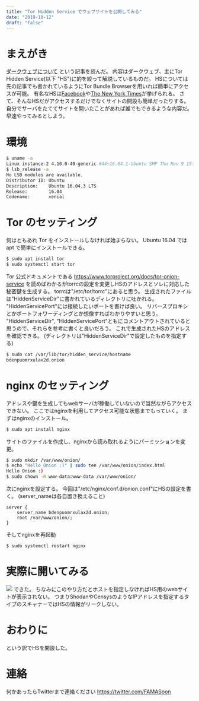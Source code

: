 ```yaml
---
title: "Tor Hidden Service でウェブサイトを公開してみる"
date: "2019-10-12"
draft: "false"
---
```


# まえがき
[ダークウェブについて](http://sh1ttykids.hateblo.jp/entry/2017/11/19/110026)
という記事を読んだ。
内容はダークウェブ、主にTor Hidden Service(以下 "HS")に的を絞って解説しているものだ。
HSについては先の記事でも書かれているようにTor Bundle Browserを用いれば簡単にアクセスが可能。
有名なHSは[Facebook](https://facebookcorewwwi.onion)や[The New York Times](https://www.nytimes3xbfgragh.onion)が挙げられる。
さて、そんなHSだがアクセスするだけでなくサイトの開設も簡単だったりする。
自分でサーバをたててサイトを開いたことがあれば誰でもできるような内容だ。
早速やってみるとしよう。

# 環境

```bash
$ uname -a
Linux instance-2 4.10.0-40-generic #44~16.04.1-Ubuntu SMP Thu Nov 9 15:37:44 UTC 2017 x86_64 x86_64 x86_64 GNU/Linux
$ lsb_release -a
No LSB modules are available.
Distributor ID: Ubuntu
Description:    Ubuntu 16.04.3 LTS
Release:        16.04
Codename:       xenial
```

# Tor のセッティング
何はともあれ Tor をインストールしなければ始まらない。
Ubuntu 16.04 では apt で簡単にインストールできる。

```bash
$ sudo apt install tor
$ sudo systemctl start tor
```

Tor 公式ドキュメントである
https://www.torproject.org/docs/tor-onion-service
を読めばわかるがtorrcの設定を変更しHSのアドレスとソレに対応した秘密鍵を生成する。
torrcは"/etc/tor/torrc"にあると思う。
生成されたファイルは"HiddenServiceDir"に書かれているディレクトリに吐かれる。
"HiddenServicePort"には接続したいポートを書けば良い。
リバースプロキシとかポートフォワーディングとか想像すればわかりやすいと思う。
"HiddenServiceDir", "HiddenServicePort"ともにコメントアウトされていると思うので、それらを参考に書くと良いだろう。
これで生成されたHSのアドレスを確認できる。
(ディレクトリは"HiddenServiceDir"で設定したものを指定する)

```bash
$ sudo cat /var/lib/tor/hidden_service/hostname
bdenpuomrxulax2d.onion
```

# nginx のセッティング
アドレスや鍵を生成してもwebサーバが稼働していないので当然ながらアクセスできない。
ここではnginxを利用してアクセス可能な状態までもっていく。
まずはnginxのインストール。

```bash
$ sudo apt install nginx
```

サイトのファイルを作成し、nginxから読み取れるようにパーミッションを変更。

```bash
$ sudo mkdir /var/www/onion/
$ echo "Hello Onion :)" | sudo tee /var/www/onion/index.html
Hello Onion :)
$ sudo chown -R www-data:www-data /var/www/onion/
```

次にnginxを設定する。
今回は"/etc/nginx/conf.d/onion.conf"にHSの設定を書く。
(server_nameは各自置き換えること)

```
server {
    server_name bdenpuomrxulax2d.onion;
    root /var/www/onion/;
}
```

そしてnginxを再起動
```bash
$ sudo systemctl restart nginx
```

# 実際に開いてみる
![](https://i.imgur.com/eQp8K5M.png)
できた。
ちなみにこのやり方だとホストを指定しなければHS用のwebサイトが表示されない。
つまりShodanやCensysのようなIPアドレスを指定するタイプのスキャナーではHSの情報がリークしない。


# おわりに
という訳でHSを開設した。

# 連絡
何かあったらTwitterまで連絡ください
https://twitter.com/FAMASoon
